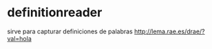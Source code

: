 definitionreader
================

sirve para capturar definiciones de palabras http://lema.rae.es/drae/?val=hola
